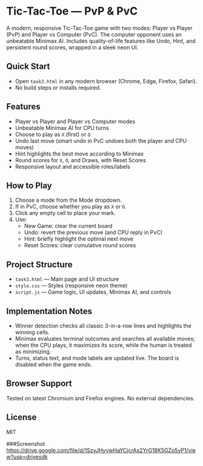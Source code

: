 # Tic-Tac-Toe — PvP & PvC

A modern, responsive Tic-Tac-Toe game with two modes: Player vs Player (PvP) and Player vs Computer (PvC). The computer opponent uses an unbeatable Minimax AI. Includes quality-of-life features like Undo, Hint, and persistent round scores, wrapped in a sleek neon UI.

## Quick Start

- Open `task3.html` in any modern browser (Chrome, Edge, Firefox, Safari).
- No build steps or installs required.

## Features

- Player vs Player and Player vs Computer modes
- Unbeatable Minimax AI for CPU turns
- Choose to play as `X` (first) or `O`
- Undo last move (smart undo in PvC undoes both the player and CPU moves)
- Hint highlights the best move according to Minimax
- Round scores for `X`, `O`, and Draws, with Reset Scores
- Responsive layout and accessible roles/labels

## How to Play

1. Choose a mode from the Mode dropdown.
2. If in PvC, choose whether you play as `X` or `O`.
3. Click any empty cell to place your mark.
4. Use:
   - New Game: clear the current board
   - Undo: revert the previous move (and CPU reply in PvC)
   - Hint: briefly highlight the optimal next move
   - Reset Scores: clear cumulative round scores

## Project Structure

- `task3.html` — Main page and UI structure
- `style.css` — Styles (responsive neon theme)
- `script.js` — Game logic, UI updates, Minimax AI, and controls

## Implementation Notes

- Winner detection checks all classic 3-in-a-row lines and highlights the winning cells.
- Minimax evaluates terminal outcomes and searches all available moves; when the CPU plays, it maximizes its score, while the human is treated as minimizing.
- Turns, status text, and mode labels are updated live. The board is disabled when the game ends.

## Browser Support

Tested on latest Chromium and Firefox engines. No external dependencies.

## License

MIT

###Screenshot
https://drive.google.com/file/d/1SzyJHyvwHaYCjcrAs2YrG18K5GZo5yP1/view?usp=drivesdk

